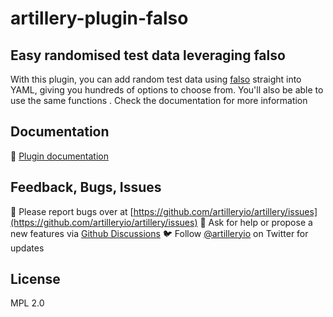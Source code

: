 # artillery-plugin-falso

## Easy randomised test data leveraging falso

With this plugin, you can add random test data using [falso](https://ngneat.github.io/falso/docs) straight into YAML, giving you hundreds of options to choose from. You'll also be able to use the same functions . Check the documentation for more information

## Documentation

📖 [Plugin documentation](https://www.artillery.io/docs/reference/extensions/falso)

## Feedback, Bugs, Issues

🐞 Please report bugs over at [https://github.com/artilleryio/artillery/issues](https://github.com/artilleryio/artillery/issues)
💬 Ask for help or propose a new features via [Github Discussions](https://github.com/artilleryio/artillery/discussions)
🐦 Follow [@artilleryio](https://twitter.com/intent/follow?original_referer=https%3A%2F%2Fartillery.io%2F&ref_src=twsrc%5Etfw&region=follow_link&screen_name=artilleryio&tw_p=followbutton) on Twitter for updates

## License

MPL 2.0
